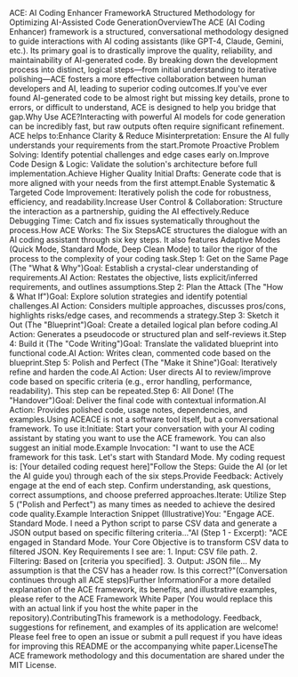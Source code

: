 ACE: AI Coding Enhancer FrameworkA Structured Methodology for Optimizing AI-Assisted Code GenerationOverviewThe ACE (AI Coding Enhancer) framework is a structured, conversational methodology designed to guide interactions with AI coding assistants (like GPT-4, Claude, Gemini, etc.). Its primary goal is to drastically improve the quality, reliability, and maintainability of AI-generated code. By breaking down the development process into distinct, logical steps—from initial understanding to iterative polishing—ACE fosters a more effective collaboration between human developers and AI, leading to superior coding outcomes.If you've ever found AI-generated code to be almost right but missing key details, prone to errors, or difficult to understand, ACE is designed to help you bridge that gap.Why Use ACE?Interacting with powerful AI models for code generation can be incredibly fast, but raw outputs often require significant refinement. ACE helps to:Enhance Clarity & Reduce Misinterpretation: Ensure the AI fully understands your requirements from the start.Promote Proactive Problem Solving: Identify potential challenges and edge cases early on.Improve Code Design & Logic: Validate the solution's architecture before full implementation.Achieve Higher Quality Initial Drafts: Generate code that is more aligned with your needs from the first attempt.Enable Systematic & Targeted Code Improvement: Iteratively polish the code for robustness, efficiency, and readability.Increase User Control & Collaboration: Structure the interaction as a partnership, guiding the AI effectively.Reduce Debugging Time: Catch and fix issues systematically throughout the process.How ACE Works: The Six StepsACE structures the dialogue with an AI coding assistant through six key steps. It also features Adaptive Modes (Quick Mode, Standard Mode, Deep Clean Mode) to tailor the rigor of the process to the complexity of your coding task.Step 1: Get on the Same Page (The "What & Why")Goal: Establish a crystal-clear understanding of requirements.AI Action: Restates the objective, lists explicit/inferred requirements, and outlines assumptions.Step 2: Plan the Attack (The "How & What If")Goal: Explore solution strategies and identify potential challenges.AI Action: Considers multiple approaches, discusses pros/cons, highlights risks/edge cases, and recommends a strategy.Step 3: Sketch it Out (The "Blueprint")Goal: Create a detailed logical plan before coding.AI Action: Generates a pseudocode or structured plan and self-reviews it.Step 4: Build it (The "Code Writing")Goal: Translate the validated blueprint into functional code.AI Action: Writes clean, commented code based on the blueprint.Step 5: Polish and Perfect (The "Make it Shine")Goal: Iteratively refine and harden the code.AI Action: User directs AI to review/improve code based on specific criteria (e.g., error handling, performance, readability). This step can be repeated.Step 6: All Done! (The "Handover")Goal: Deliver the final code with contextual information.AI Action: Provides polished code, usage notes, dependencies, and examples.Using ACEACE is not a software tool itself, but a conversational framework. To use it:Initiate: Start your conversation with your AI coding assistant by stating you want to use the ACE framework. You can also suggest an initial mode.Example Invocation: "I want to use the ACE framework for this task. Let's start with Standard Mode. My coding request is: [Your detailed coding request here]"Follow the Steps: Guide the AI (or let the AI guide you) through each of the six steps.Provide Feedback: Actively engage at the end of each step. Confirm understanding, ask questions, correct assumptions, and choose preferred approaches.Iterate: Utilize Step 5 ("Polish and Perfect") as many times as needed to achieve the desired code quality.Example Interaction Snippet (Illustrative)You: "Engage ACE. Standard Mode. I need a Python script to parse CSV data and generate a JSON output based on specific filtering criteria..."AI (Step 1 - Excerpt): "ACE engaged in Standard Mode. Your Core Objective is to transform CSV data to filtered JSON. Key Requirements I see are: 1. Input: CSV file path. 2. Filtering: Based on [criteria you specified]. 3. Output: JSON file... My assumption is that the CSV has a header row. Is this correct?"(Conversation continues through all ACE steps)Further InformationFor a more detailed explanation of the ACE framework, its benefits, and illustrative examples, please refer to the ACE Framework White Paper (You would replace this with an actual link if you host the white paper in the repository).ContributingThis framework is a methodology. Feedback, suggestions for refinement, and examples of its application are welcome! Please feel free to open an issue or submit a pull request if you have ideas for improving this README or the accompanying white paper.LicenseThe ACE framework methodology and this documentation are shared under the MIT License.
